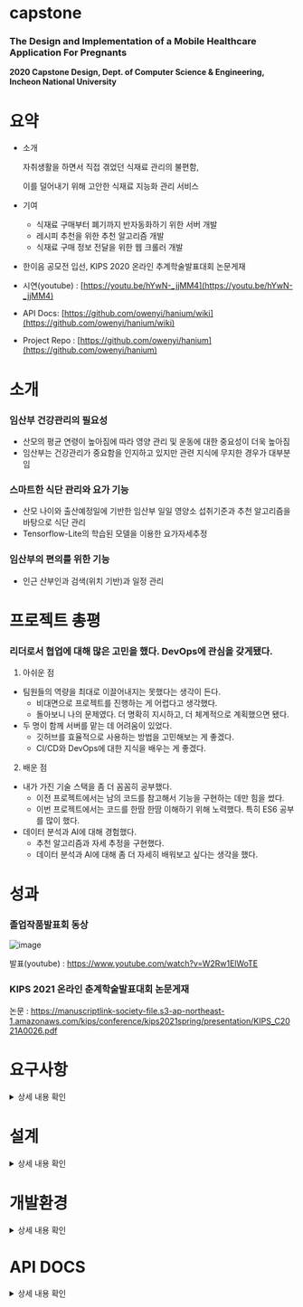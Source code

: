 # capstone
### The Design and Implementation of a Mobile Healthcare Application For Pregnants
**2020 Capstone Design, Dept. of Computer Science &amp; Engineering, Incheon National University**

# 요약

- 소개

    자취생활을 하면서 직접 겪었던 식재료 관리의 불편함,

    이를 덜어내기 위해 고안한 식재료 지능화 관리 서비스

- 기여
    - 식재료 구매부터 폐기까지 반자동화하기 위한 서버 개발
    - 레시피 추천을 위한 추천 알고리즘 개발
    - 식재료 구매 정보 전달을 위한 웹 크롤러 개발
- 한이음 공모전 입선, KIPS 2020 온라인 추계학술발표대회 논문게재
- 시연(youtube) : [https://youtu.be/hYwN-_jjMM4](https://youtu.be/hYwN-_jjMM4)
- API Docs: [https://github.com/owenyi/hanium/wiki](https://github.com/owenyi/hanium/wiki)
- Project Repo : [https://github.com/owenyi/hanium](https://github.com/owenyi/hanium)
  
# 소개
### 임산부 건강관리의 필요성
  * 산모의 평균 연령이 높아짐에 따라 영양 관리 및 운동에 대한 중요성이 더욱 높아짐
  * 임산부는 건강관리가 중요함을 인지하고 있지만 관련 지식에 무지한 경우가 대부분임
### 스마트한 식단 관리와 요가 기능
  * 산모 나이와 출산예정일에 기반한 임산부 일일 영양소 섭취기준과 추천 알고리즘을 바탕으로 식단 관리
  * Tensorflow-Lite의 학습된 모델을 이용한 요가자세추정
### 임산부의 편의를 위한 기능
  * 인근 산부인과 검색(위치 기반)과 일정 관리

# 프로젝트 총평
### 리더로서 협업에 대해 많은 고민을 했다. DevOps에 관심을 갖게됐다.
1. 아쉬운 점
  * 팀원들의 역량을 최대로 이끌어내지는 못했다는 생각이 든다.
    * 비대면으로 프로젝트를 진행하는 게 어렵다고 생각했다.
    * 돌아보니 나의 문제였다. 더 명확히 지시하고, 더 체계적으로 계획했으면 됐다.
  * 두 명이 함께 서버를 맡는 데 어려움이 있었다.
    * 깃허브를 효율적으로 사용하는 방법을 고민해보는 게 좋겠다.
    * CI/CD와 DevOps에 대한 지식을 배우는 게 좋겠다.
2. 배운 점
  * 내가 가진 기술 스택을 좀 더 꼼꼼히 공부했다.
    * 이전 프로젝트에서는 남의 코드를 참고해서 기능을 구현하는 데만 힘을 썼다.
    * 이번 프로젝트에서는 코드를 한땀 한땀 이해하기 위해 노력했다. 특히 ES6 공부를 많이 했다.
  * 데이터 분석과 AI에 대해 경험했다.
    * 추천 알고리즘과 자세 추정을 구현했다.
    * 데이터 분석과 AI에 대해 좀 더 자세히 배워보고 싶다는 생각을 했다.

# 성과
### 졸업작품발표회 동상
![image](https://user-images.githubusercontent.com/67588446/122170063-1dd98b80-ceb9-11eb-8c92-b7ffec81d3dc.png)

발표(youtube) : https://www.youtube.com/watch?v=W2Rw1ElWoTE
### KIPS 2021 온라인 춘계학술발표대회 논문게재
논문 : https://manuscriptlink-society-file.s3-ap-northeast-1.amazonaws.com/kips/conference/kips2021spring/presentation/KIPS_C2021A0026.pdf

# 요구사항
<details>
  <summary>상세 내용 확인</summary>
  <div markdown="1">
    
| 기능 | 설명 |
| --------------- | -------------------------------------------------- |
|출산 예정일 등록|출산 주차에 따라 산모에게 필요한 정보를 제공|
|산모 나이 등록|산모의 나이에 따라 식단 정보를 제공|
|식단 추천|일일 영양소 섭취기준과 추천 알고리즘을 바탕으로 식단 추천|
|요가|임산부에게 도움이 되는 요가를 볼 수 있음|
|자세추정|카메라를 사용해 자세를 인식하고, 주어지는 요가 이미지와 일치하는지 판별|
|인근 산부인과 검색|인근 산부인과 검색을 통해 응급시 신속히 가까운 병원을 찾을 수 있음|
|병원 일정 알리미|다음 병원 선생님과의 예약날짜를 입력하여 일정을 잊지 않도록 알려줌|
|회원정보 관리|회원가입, 로그인, 회원정보 수정, 알림 설정|

  </div>
</details>

# 설계
<details>
  <summary>상세 내용 확인</summary>
  <div markdown="1">
    
### 1. 메뉴구성도
![image](https://user-images.githubusercontent.com/67616332/111997295-407c3280-8b5e-11eb-8b94-666d990624d1.PNG)
### 2. 식단 알고리즘
![image](https://user-images.githubusercontent.com/67616332/111997510-74575800-8b5e-11eb-8867-5c00447b25c1.PNG)
### 3. 요가 알고리즘
![image](https://user-images.githubusercontent.com/67616332/111996433-5d643600-8b5d-11eb-9273-1425dd1c0038.PNG)


  </div>
</details>

# 개발환경
<details>
  <summary>상세 내용 확인</summary>
  <div markdown="1">
       
### BE
| 구분 | 개발환경 | 개발도구 | 개발언어 |
| ----- | --------- | --------- | --------- |
|Server|VSCode|Node.js|JavaScript|
|DB|Robo 3T|MongoDB|MongoDB|
|\*HF|Pycharm|-|Python|

\*HF : Hybrid Filtering
  
### INFRA-AWS
| 구분 | 서비스 |
| --------- | ------------- |
|Computing|EC2 CentOS7|
|Storage|S3|
|CDN|CloudFront|
  
### FE
|구분|개발환경|개발도구|개발언어|
|--|--| -- |--|
|Front|Android Studio| - | Java & Kotlin |
  
  </div>
</details>


# API DOCS
<details>
  <summary>상세 내용 확인</summary>
  <div markdown="1">
    
* USERS
  * [[POST] 회원가입](https://github.com/owenyi/capstone/wiki/%5BPOST%5D-회원가입)
  * [[POST] 로그인](https://github.com/owenyi/capstone/wiki/%5BPOST%5D-로그인)
  * [[POST] 출산예정일수정](https://github.com/owenyi/capstone/wiki/%5BPOST%5D-출산예정일수정)

* YOGAS
  * [[GET] 요가목록](https://github.com/owenyi/capstone/wiki/%5BGET%5D-요가목록)
  * [[GET] 요가자세](https://github.com/owenyi/capstone/wiki/%5BGET%5D-요가자세)

* CALENDARS
  * [[GET] 일정](https://github.com/owenyi/capstone/wiki/%5BGET%5D-%EC%9D%BC%EC%A0%95)
  * [[POST] 일정](https://github.com/owenyi/capstone/wiki/%5BPOST%5D-%EC%9D%BC%EC%A0%95)

* DIETS
  * [[POST] 밥](https://github.com/owenyi/capstone/wiki/%5BPOST%5D-%EB%B0%A5)
  * [[POST] 국, 찌개](https://github.com/owenyi/capstone/wiki/%5BPOST%5D-%EA%B5%AD,%EC%B0%8C%EA%B0%9C)
  * [[POST] 반찬1](https://github.com/owenyi/capstone/wiki/%5BPOST%5D-%EB%B0%98%EC%B0%AC1)
  * [[POST] 반찬2](https://github.com/owenyi/capstone/wiki/%5BPOST%5D-%EB%B0%98%EC%B0%AC-2)
  * [[PATCH] 식단선택](https://github.com/owenyi/capstone/wiki/%5BPATCH%5D-식단선택)
  * [[POST] 식단평점초기화](https://github.com/owenyi/capstone/wiki/%5BPOST%5D-식단평점초기화)
  * [[GET] 모든식단](https://github.com/owenyi/capstone/wiki/%5BGET%5D-모든식단)
  * [[PATCH] 식단선호도선택](https://github.com/owenyi/capstone/wiki/%5BPATCH%5D-식단선호도선택)
  
  </div>
</details>
